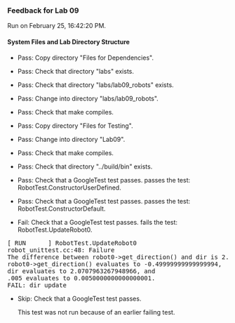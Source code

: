 ### Feedback for Lab 09

Run on February 25, 16:42:20 PM.


#### System Files and Lab Directory Structure

+ Pass: Copy directory "Files for Dependencies".



+ Pass: Check that directory "labs" exists.

+ Pass: Check that directory "labs/lab09_robots" exists.

+ Pass: Change into directory "labs/lab09_robots".

+ Pass: Check that make compiles.



+ Pass: Copy directory "Files for Testing".



+ Pass: Change into directory "Lab09".

+ Pass: Check that make compiles.



+ Pass: Check that directory "../build/bin" exists.

+ Pass: Check that a GoogleTest test passes.
    passes the test: RobotTest.ConstructorUserDefined.



+ Pass: Check that a GoogleTest test passes.
    passes the test: RobotTest.ConstructorDefault.



+ Fail: Check that a GoogleTest test passes.
    fails the test: RobotTest.UpdateRobot0.
<pre>
[ RUN      ] RobotTest.UpdateRobot0
robot_unittest.cc:48: Failure
The difference between robot0->get_direction() and dir is 2.5707963267948966, which exceeds .005, where
robot0->get_direction() evaluates to -0.49999999999999994,
dir evaluates to 2.0707963267948966, and
.005 evaluates to 0.0050000000000000001.
FAIL: dir update</pre>



+ Skip: Check that a GoogleTest test passes.

  This test was not run because of an earlier failing test.

